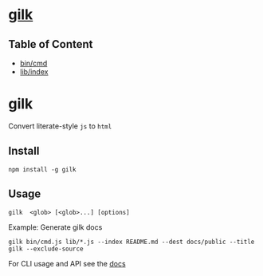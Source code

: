 # [gilk](/docs/)

## Table of Content
* [bin/cmd](/docs/bin/cmd.md)
* [lib/index](/docs/lib/index.md)

# gilk

Convert literate-style `js` to `html`

## Install

```
npm install -g gilk
```

## Usage

```
gilk  <glob> [<glob>...] [options]
```

Example: Generate gilk docs

```
gilk bin/cmd.js lib/*.js --index README.md --dest docs/public --title gilk --exclude-source
```
For CLI usage and API see the  [docs](https://PeterHancock.github.io/gilk)

